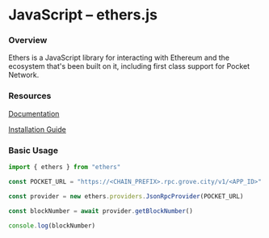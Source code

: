# JavaScript – ethers.js

### Overview

Ethers is a JavaScript library for interacting with Ethereum and the ecosystem that's been built on it, including first class support for Pocket Network.

### Resources

[Documentation](https://docs.ethers.io/v5/)

[Installation Guide](https://docs.ethers.io/v5/getting-started/)

### Basic Usage

```javascript
import { ethers } from "ethers"

const POCKET_URL = "https://<CHAIN_PREFIX>.rpc.grove.city/v1/<APP_ID>"

const provider = new ethers.providers.JsonRpcProvider(POCKET_URL)

const blockNumber = await provider.getBlockNumber()

console.log(blockNumber)
```
